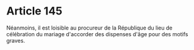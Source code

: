 # Article 145

Néanmoins, il est loisible au procureur de la République du lieu de célébration du mariage d'accorder des dispenses d'âge pour des motifs graves.